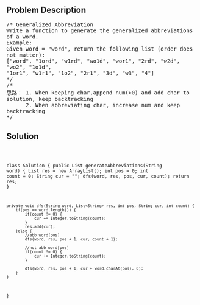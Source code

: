 <!--
<style>
  body { font-family: Arial, sans-serif; }
  .container { max-width: 100%; margin: 0 auto; padding: 10px; }
  .comment-block { max-width: 30%; background-color: #f9f9f9; padding: 10px; border-left: 5px solid #ccc; overflow-wrap: break-word; white-space: pre-wrap; }
  .code-block { background-color: #f4f4f4; padding: 10px; border: 1px solid #ddd; overflow-wrap: break-word; white-space: pre-wrap; }
</style>
-->

<div class='container'>
<h2>Problem Description</h2>
<div class='comment-block'>
<pre>
/* Generalized Abbreviation
Write a function to generate the generalized abbreviations
of a word.
Example:
Given word = "word", return the following list (order does
not matter):
["word", "1ord", "w1rd", "wo1d", "wor1", "2rd", "w2d",
"wo2", "1o1d",
"1or1", "w1r1", "1o2", "2r1", "3d", "w3", "4"]
*/
/*
思路： 1. When keeping char,append num(>0) and add char to
solution, keep backtracking
      2. When abbreviating char, increase num and keep
backtracking
*/
</pre>
</div>

<h2>Solution</h2>
<div class='code-block'>
<pre><code class='language-java'>


class Solution {
    public List<String> generateAbbreviations(String word) {
        List<String> res = new ArrayList<String>();
        int pos = 0;
        int count = 0;
        String cur = "";
        dfs(word, res, pos, cur, count);
        return res;
    }
    
    private void dfs(String word, List<String> res, int pos, String cur, int count) {
        if(pos == word.length()) {
            if(count != 0) {
                cur += Integer.toString(count);
            }
            res.add(cur);
        }else {
            //abb word[pos]
            dfs(word, res, pos + 1, cur, count + 1);
            
            //not abb word[pos]
            if(count != 0) {
                cur += Integer.toString(count);
            }
            
            dfs(word, res, pos + 1, cur + word.charAt(pos), 0);
        }     
    }
}








</code></pre>
</div>
</div>
